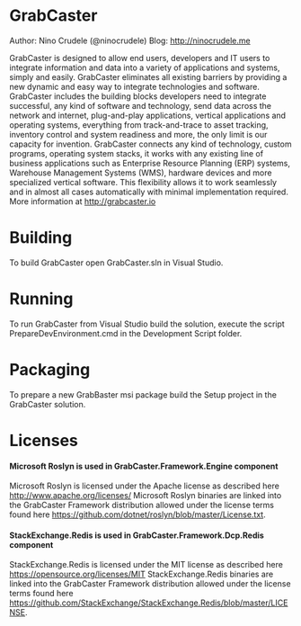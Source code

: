 # GrabCaster

Author: Nino Crudele (@ninocrudele)
Blog: http://ninocrudele.me

GrabCaster is designed to allow end users, developers and IT users to integrate information and data into a variety of applications and systems, simply and easily.
GrabCaster eliminates all existing barriers by providing a new dynamic and easy way to integrate technologies and software.
GrabCaster includes the building blocks developers need to integrate successful, any kind of software and technology, send data across the network and internet, plug-and-play applications, vertical applications and operating systems, everything from track-and-trace to asset tracking, inventory control and system readiness and more, the only limit is our capacity for invention.
GrabCaster connects any kind of technology, custom programs, operating system stacks, it works with any existing line of business applications such as Enterprise Resource Planning (ERP) systems, Warehouse Management Systems (WMS), hardware devices and more specialized vertical software. This flexibility allows it to work seamlessly and in almost all cases automatically with minimal implementation required.
More information at http://grabcaster.io

# Building
To build GrabCaster open GrabCaster.sln in Visual Studio.

# Running
To run GrabCaster from Visual Studio build the solution, execute the script PrepareDevEnvironment.cmd in the Development Script folder.

# Packaging
To prepare a new GrabBaster msi package build the Setup project in the GrabCaster solution.

# Licenses

#### Microsoft Roslyn is used in GrabCaster.Framework.Engine component

Microsoft Roslyn is licensed under the Apache license as described here http://www.apache.org/licenses/
Microsoft Roslyn binaries are linked into the GrabCaster Framework distribution allowed under the license terms found here https://github.com/dotnet/roslyn/blob/master/License.txt.

#### StackExchange.Redis is used in GrabCaster.Framework.Dcp.Redis component

StackExchange.Redis is licensed under the MIT license as described here https://opensource.org/licenses/MIT
StackExchange.Redis binaries are linked into the GrabCaster Framework distribution allowed under the license terms found here https://github.com/StackExchange/StackExchange.Redis/blob/master/LICENSE.
